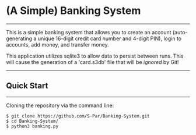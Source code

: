 # (A Simple) Banking System
---
This is a simple banking system that allows you to create an account (auto-generating a unique 16-digit credit card number and 4-digit PIN), login to accounts, add money, and transfer money.  
  
This application utilizes sqlite3 to allow data to persist between runs. This will cause the generation of a 'card.s3db' file that will be *ignored* by Git!  

---
## Quick Start
---
Cloning the repository via the command line:

```console
$ git clone https://github.com/S-Par/Banking-System.git
$ cd Banking-System/
$ python3 banking.py
```

